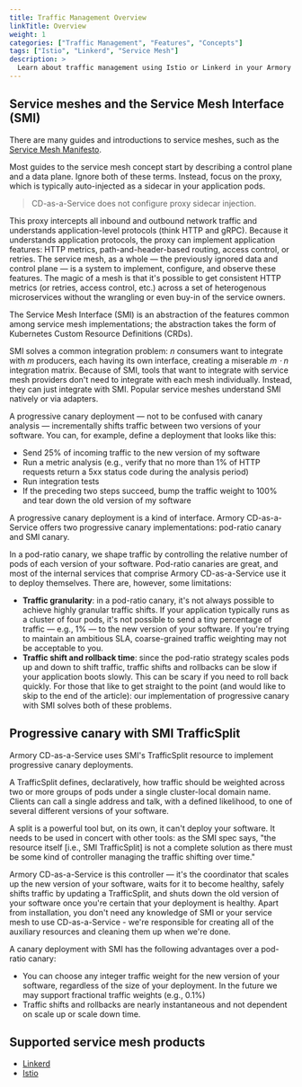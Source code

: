 ```yaml
---
title: Traffic Management Overview
linkTitle: Overview
weight: 1
categories: ["Traffic Management", "Features", "Concepts"]
tags: ["Istio", "Linkerd", "Service Mesh"]
description: >
  Learn about traffic management using Istio or Linkerd in your Armory Continuous Deployment-as-a-Service deployment.
---
```



## Service meshes and the Service Mesh Interface (SMI)

There are many guides and introductions to service meshes, such as the [Service Mesh Manifesto](https://buoyant.io/service-mesh-manifesto/).

Most guides to the service mesh concept start by describing a control plane and a data plane. Ignore both of these terms. Instead, focus on the proxy, which is typically auto-injected as a sidecar in your application pods.

>CD-as-a-Service does not configure proxy sidecar injection.

This proxy intercepts all inbound and outbound network traffic and understands application-level protocols (think HTTP and gRPC). Because it understands application protocols, the proxy can implement application features: HTTP metrics, path-and-header-based routing, access control, or retries. The service mesh, as a whole — the previously ignored data and control plane — is a system to implement, configure, and observe these features. The magic of a mesh is that it's possible to get consistent HTTP metrics (or retries, access control, etc.) across a set of heterogenous microservices without the wrangling or even buy-in of the service owners.

The Service Mesh Interface (SMI) is an abstraction of the features common among service mesh implementations; the abstraction takes the form of Kubernetes Custom Resource Definitions (CRDs).

SMI solves a common integration problem: _n_ consumers want to integrate with _m_ producers, each having its own interface, creating a miserable _m ⋅ n_ integration matrix. Because of SMI, tools that want to integrate with service mesh providers don't need to integrate with each mesh individually. Instead, they can just integrate with SMI. Popular service meshes understand SMI natively or via adapters.   

A progressive canary deployment — not to be confused with canary analysis — incrementally shifts traffic between two versions of your software. You can, for example, define a deployment that looks like this:

- Send 25% of incoming traffic to the new version of my software
- Run a metric analysis (e.g., verify that no more than 1% of HTTP requests return a 5xx status code during the analysis period)
- Run integration tests
- If the preceding two steps succeed, bump the traffic weight to 100% and tear down the old version of my software

A progressive canary deployment is a kind of interface. Armory CD-as-a-Service offers two progressive canary implementations: pod-ratio canary and SMI canary.

In a pod-ratio canary, we shape traffic by controlling the relative number of pods of each version of your software. Pod-ratio canaries are great, and most of the internal services that comprise Armory CD-as-a-Service use it to deploy themselves. There are, however, some limitations:

- **Traffic granularity**: in a pod-ratio canary, it's not always possible to achieve highly granular traffic shifts. If your application typically runs as a cluster of four pods, it's not possible to send a tiny percentage of traffic — e.g., 1% — to the new version of your software. If you're trying to maintain an ambitious SLA, coarse-grained traffic weighting may not be acceptable to you.
- **Traffic shift and rollback time**: since the pod-ratio strategy scales pods up and down to shift traffic, traffic shifts and rollbacks can be slow if your application boots slowly. This can be scary if you need to roll back quickly.
For those that like to get straight to the point (and would like to skip to the end of the article): our implementation of progressive canary with SMI solves both of these problems.

## Progressive canary with SMI TrafficSplit

Armory CD-as-a-Service uses SMI's TrafficSplit resource to implement progressive canary deployments.

A TrafficSplit defines, declaratively, how traffic should be weighted across two or more groups of pods under a single cluster-local domain name. Clients can call a single address and talk, with a defined likelihood, to one of several different versions of your software.

A split is a powerful tool but, on its own, it can't deploy your software. It needs to be used in concert with other tools: as the SMI spec says, "the resource itself [i.e., SMI TrafficSplit] is not a complete solution as there must be some kind of controller managing the traffic shifting over time."

Armory CD-as-a-Service is this controller — it's the coordinator that scales up the new version of your software, waits for it to become healthy, safely shifts traffic by updating a TrafficSplit, and shuts down the old version of your software once you're certain that your deployment is healthy. Apart from installation, you don't need any knowledge of SMI or your service mesh to use CD-as-a-Service - we're responsible for creating all of the auxiliary resources and cleaning them up when we're done.

A canary deployment with SMI has the following advantages over a pod-ratio canary:

- You can choose any integer traffic weight for the new version of your software, regardless of the size of your deployment. In the future we may support fractional traffic weights (e.g., 0.1%)
- Traffic shifts and rollbacks are nearly instantaneous and not dependent on scale up or scale down time.

## Supported service mesh products

* [Linkerd](https://linkerd.io/)
* [Istio](https://istio.io/)
